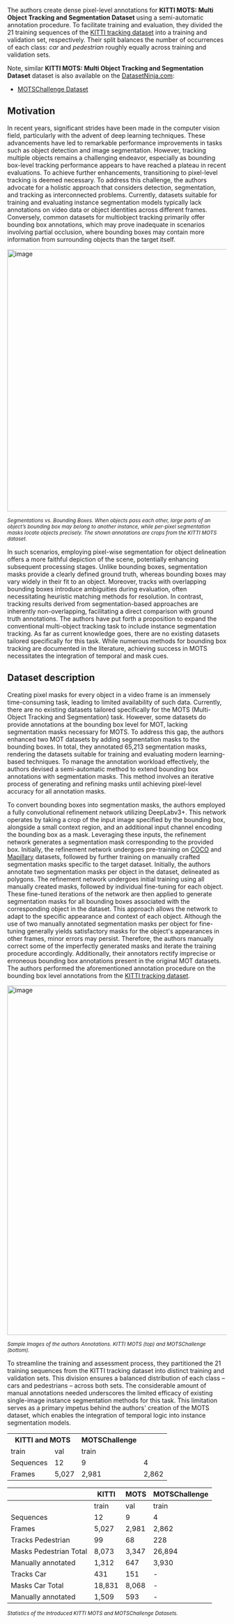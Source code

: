 The authors create dense pixel-level annotations for **KITTI MOTS: Multi Object Tracking and Segmentation Dataset** using a semi-automatic annotation procedure. To facilitate training and evaluation, they divided the 21 training sequences of the [KITTI tracking dataset](https://www.cvlibs.net/datasets/kitti/index.php) into a training and validation set, respectively. Their split balances the number of occurrences of each class: *car* and *pedestrian* roughly equally across training and validation sets.

Note, similar **KITTI MOTS: Multi Object Tracking and Segmentation Dataset** dataset is also available on the [DatasetNinja.com](https://datasetninja.com/):

- [MOTSChallenge Dataset](https://datasetninja.com/mots-challenge)

## Motivation

In recent years, significant strides have been made in the computer vision field, particularly with the advent of deep learning techniques. These advancements have led to remarkable performance improvements in tasks such as object detection and image segmentation. However, tracking multiple objects remains a challenging endeavor, especially as bounding box-level tracking performance appears to have reached a plateau in recent evaluations. To achieve further enhancements, transitioning to pixel-level tracking is deemed necessary. To address this challenge, the authors advocate for a holistic approach that considers detection, segmentation, and tracking as interconnected problems. Currently, datasets suitable for training and evaluating instance segmentation models typically lack annotations on video data or object identities across different frames. Conversely, common datasets for multiobject tracking primarily offer bounding box annotations, which may prove inadequate in scenarios involving partial occlusion, where bounding boxes may contain more information from surrounding objects than the target itself.

<img src="https://github.com/dataset-ninja/kitti-mots/assets/120389559/d8f9aac1-6a7d-4da9-a13a-59e3fc23c3f7" alt="image" width="600">

<span style="font-size: smaller; font-style: italic;">Segmentations vs. Bounding Boxes. When objects pass each other, large parts of an object’s bounding box may belong to another instance, while per-pixel segmentation masks locate objects precisely. The shown annotations are crops from the KITTI MOTS dataset.</span>

In such scenarios, employing pixel-wise segmentation for object delineation offers a more faithful depiction of the scene, potentially enhancing subsequent processing stages. Unlike bounding boxes, segmentation masks provide a clearly defined ground truth, whereas bounding boxes may vary widely in their fit to an object. Moreover, tracks with overlapping bounding boxes introduce ambiguities during evaluation, often necessitating heuristic matching methods for resolution. In contrast, tracking results derived from segmentation-based approaches are inherently non-overlapping, facilitating a direct comparison with ground truth annotations. The authors have put forth a proposition to expand the conventional multi-object tracking task to include instance segmentation tracking. As far as current knowledge goes, there are no existing datasets tailored specifically for this task. While numerous methods for bounding box tracking are documented in the literature, achieving success in MOTS necessitates the integration of temporal and mask cues.

## Dataset description

Creating pixel masks for every object in a video frame is an immensely time-consuming task, leading to limited availability of such data. Currently, there are no existing datasets tailored specifically for the MOTS (Multi-Object Tracking and Segmentation) task. However, some datasets do provide annotations at the bounding box level for MOT, lacking segmentation masks necessary for MOTS. To address this gap, the authors enhanced two MOT datasets by adding segmentation masks to the bounding boxes. In total, they annotated 65,213 segmentation masks, rendering the datasets suitable for training and evaluating modern learning-based techniques. To manage the annotation workload effectively, the authors devised a semi-automatic method to extend bounding box annotations with segmentation masks. This method involves an iterative process of generating and refining masks until achieving pixel-level accuracy for all annotation masks.

To convert bounding boxes into segmentation masks, the authors employed a fully convolutional refinement network utilizing DeepLabv3+. This network operates by taking a crop of the input image specified by the bounding box, alongside a small context region, and an additional input channel encoding the bounding box as a mask. Leveraging these inputs, the refinement network generates a segmentation mask corresponding to the provided box. Initially, the refinement network undergoes pre-training on [COCO](https://cocodataset.org/#home) and [Mapillary](https://www.mapillary.com/datasets) datasets, followed by further training on manually crafted segmentation masks specific to the target dataset. Initially, the authors annotate two segmentation masks per object in the dataset, delineated as polygons. The refinement network undergoes initial training using all manually created masks, followed by individual fine-tuning for each object. These fine-tuned iterations of the network are then applied to generate segmentation masks for all bounding boxes associated with the corresponding object in the dataset. This approach allows the network to adapt to the specific appearance and context of each object. Although the use of two manually annotated segmentation masks per object for fine-tuning generally yields satisfactory masks for the object's appearances in other frames, minor errors may persist. Therefore, the authors manually correct some of the imperfectly generated masks and iterate the training procedure accordingly. Additionally, their annotators rectify imprecise or erroneous bounding box annotations present in the original MOT datasets. The authors performed the aforementioned annotation procedure on the bounding box level annotations from the [KITTI tracking dataset](https://www.cvlibs.net/datasets/kitti/index.php). 

<img src="https://github.com/dataset-ninja/kitti-mots/assets/120389559/0f7ae9d6-fe53-4e01-b6db-79e3e9c209cb" alt="image" width="800">

<span style="font-size: smaller; font-style: italic;">Sample Images of the authors Annotations. KITTI MOTS (top) and MOTSChallenge (bottom).</span>

To streamline the training and assessment process, they partitioned the 21 training sequences from the KITTI tracking dataset into distinct training and validation sets. This division ensures a balanced distribution of each class – cars and pedestrians – across both sets. The considerable amount of manual annotations needed underscores the limited efficacy of existing single-image instance segmentation methods for this task. This limitation serves as a primary impetus behind the authors' creation of the MOTS dataset, which enables the integration of temporal logic into instance segmentation models.

<table>
  <tr>
    <th colspan="2">KITTI and MOTS</th>
    <th>MOTSChallenge</th>
  </tr>
  <tr>
    <td>train</td>
    <td>val</td>
    <td>train</td>
  </tr>
  <tr>
    <td>Sequences</td>
    <td>12</td>
    <td>9</td>
    <td>4</td>
  </tr>
  <tr>
    <td>Frames</td>
    <td>5,027</td>
    <td>2,981</td>
    <td>2,862</td>
  </tr>
  <!-- Add the rest of your rows in the same way -->
</table>

|                | KITTI   | MOTS  | MOTSChallenge |
|----------------|---------|-------|---------------|
|                | train   | val   | train         |
| Sequences      | 12      | 9     | 4             |
| Frames         | 5,027   | 2,981 | 2,862         |
| Tracks Pedestrian | 99   | 68    | 228           |
| Masks Pedestrian Total | 8,073 | 3,347 | 26,894  |
| Manually annotated    | 1,312 | 647   | 3,930     |
| Tracks Car     | 431     | 151   | -             |
| Masks Car Total | 18,831 | 8,068 | -             |
| Manually annotated    | 1,509 | 593   | -          |

<span style="font-size: smaller; font-style: italic;">Statistics of the Introduced KITTI MOTS and MOTSChallenge Datasets.</span>


